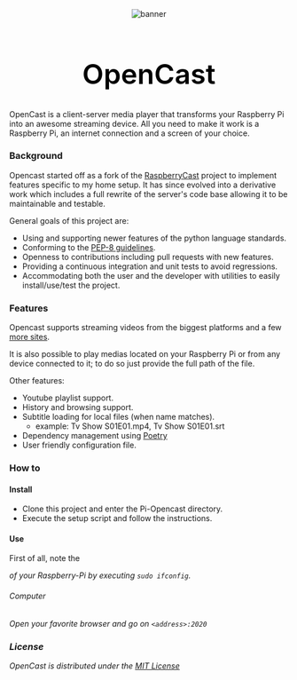 <div align="center">
  <img src="./assets/images/banner.png" alt="banner">
</div>
<h1 align="center" style="font-size: 50px; color:#000; font-weight: 600">OpenCast</h1>

OpenCast is a client-server media player that transforms your Raspberry Pi into an awesome streaming device.
All you need to make it work is a Raspberry Pi, an internet connection and a screen of your choice.

### Background
Opencast started off as a fork of the [RaspberryCast](https://github.com/vincelwt/RaspberryCast) project to implement features specific to my home setup. It has since evolved into a derivative work which includes a full rewrite of the server's code base allowing it to be maintainable and testable.

General goals of this project are:
- Using and supporting newer features of the python language standards.
- Conforming to the [PEP-8 guidelines](https://www.python.org/dev/peps/pep-0008/).
- Openness to contributions including pull requests with new features.
- Providing a continuous integration and unit tests to avoid regressions.
- Accommodating both the user and the developer with utilities to easily install/use/test the project.

### Features
Opencast supports streaming videos from the biggest platforms and a few [more sites](https://rg3.github.io/youtube-dl/supportedsites.html).

It is also possible to play medias located on your Raspberry Pi or from any device connected to it; to do so just provide the full path of the file.

Other features:
- Youtube playlist support.
- History and browsing support.
- Subtitle loading for local files (when name matches).
  - example: Tv Show S01E01.mp4, Tv Show S01E01.srt
- Dependency management using [Poetry](https://python-poetry.org/)
- User friendly configuration file.

### How to
#### Install
- Clone this project and enter the Pi-Opencast directory.
- Execute the setup script and follow the instructions.

#### Use
First of all, note the <address> of your Raspberry-Pi by executing `sudo ifconfig`.

###### Computer
Open your favorite browser and go on `<address>:2020`


### License
OpenCast is distributed under the [MIT License](https://raw.githubusercontent.com/Tastyep/Pi-OpenCast/master/LICENSE)
